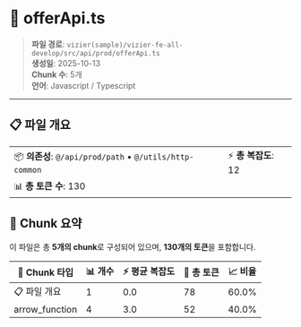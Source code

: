 # 📄 offerApi.ts

> **파일 경로**: `vizier(sample)/vizier-fe-all-develop/src/api/prod/offerApi.ts`  
> **생성일**: 2025-10-13  
> **Chunk 수**: 5개  
> **언어**: Javascript / Typescript
---


## 📋 파일 개요

| | |
|--|--|
| 📦 **의존성**: `@/api/prod/path` • `@/utils/http-common` | ⚡ **총 복잡도**: 12 |
| 📊 **총 토큰 수**: 130 |  |






## 🧩 Chunk 요약

이 파일은 총 **5개의 chunk**로 구성되어 있으며, **130개의 토큰**을 포함합니다.

| 🧩 Chunk 타입 | 📊 개수 | ⚡ 평균 복잡도 | 📝 총 토큰 | 📈 비율 |
|---------------|--------|-------------|----------|--------|
| 📋 파일 개요 | 1 | 0.0 | 78 | 60.0% |
| arrow_function | 4 | 3.0 | 52 | 40.0% |


